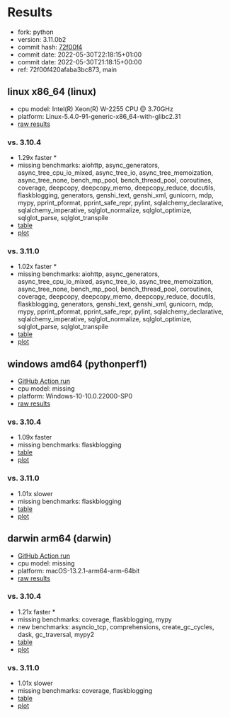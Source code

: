 # Results

- fork: python
- version: 3.11.0b2
- commit hash: [72f00f4](https://github.com/python/cpython/commit/72f00f4)
- commit date: 2022-05-30T22:18:15+01:00
- commit date: 2022-05-30T21:18:15+00:00
- ref: 72f00f420afaba3bc873, main

## linux x86_64 (linux)

- cpu model: Intel(R) Xeon(R) W-2255 CPU @ 3.70GHz
- platform: Linux-5.4.0-91-generic-x86_64-with-glibc2.31
- [raw results](bm-20220530-linux-x86_64-python-main-3.11.0b2-72f00f4.json)

### vs. 3.10.4

- 1.29x faster \*
- missing benchmarks: aiohttp, async_generators, async_tree_cpu_io_mixed, async_tree_io, async_tree_memoization, async_tree_none, bench_mp_pool, bench_thread_pool, coroutines, coverage, deepcopy, deepcopy_memo, deepcopy_reduce, docutils, flaskblogging, generators, genshi_text, genshi_xml, gunicorn, mdp, mypy, pprint_pformat, pprint_safe_repr, pylint, sqlalchemy_declarative, sqlalchemy_imperative, sqlglot_normalize, sqlglot_optimize, sqlglot_parse, sqlglot_transpile
- [table](bm-20220530-linux-x86_64-python-main-3.11.0b2-72f00f4-vs-3.10.4.md)
- [plot](bm-20220530-linux-x86_64-python-main-3.11.0b2-72f00f4-vs-3.10.4.png)

### vs. 3.11.0

- 1.02x faster \*
- missing benchmarks: aiohttp, async_generators, async_tree_cpu_io_mixed, async_tree_io, async_tree_memoization, async_tree_none, bench_mp_pool, bench_thread_pool, coroutines, coverage, deepcopy, deepcopy_memo, deepcopy_reduce, docutils, flaskblogging, generators, genshi_text, genshi_xml, gunicorn, mdp, mypy, pprint_pformat, pprint_safe_repr, pylint, sqlalchemy_declarative, sqlalchemy_imperative, sqlglot_normalize, sqlglot_optimize, sqlglot_parse, sqlglot_transpile
- [table](bm-20220530-linux-x86_64-python-main-3.11.0b2-72f00f4-vs-3.11.0.md)
- [plot](bm-20220530-linux-x86_64-python-main-3.11.0b2-72f00f4-vs-3.11.0.png)

## windows amd64 (pythonperf1)

- [GitHub Action run](https://github.com/faster-cpython/benchmarking/actions/runs/4483411222)
- cpu model: missing
- platform: Windows-10-10.0.22000-SP0
- [raw results](bm-20220530-pythonperf1-amd64-python-72f00f420afaba3bc873-3.11.0b2-72f00f4.json)

### vs. 3.10.4

- 1.09x faster
- missing benchmarks: flaskblogging
- [table](bm-20220530-pythonperf1-amd64-python-72f00f420afaba3bc873-3.11.0b2-72f00f4-vs-3.10.4.md)
- [plot](bm-20220530-pythonperf1-amd64-python-72f00f420afaba3bc873-3.11.0b2-72f00f4-vs-3.10.4.png)

### vs. 3.11.0

- 1.01x slower
- missing benchmarks: flaskblogging
- [table](bm-20220530-pythonperf1-amd64-python-72f00f420afaba3bc873-3.11.0b2-72f00f4-vs-3.11.0.md)
- [plot](bm-20220530-pythonperf1-amd64-python-72f00f420afaba3bc873-3.11.0b2-72f00f4-vs-3.11.0.png)

## darwin arm64 (darwin)

- [GitHub Action run](https://github.com/faster-cpython/benchmarking/actions/runs/4494503810)
- cpu model: missing
- platform: macOS-13.2.1-arm64-arm-64bit
- [raw results](bm-20220530-darwin-arm64-python-72f00f420afaba3bc873-3.11.0b2-72f00f4.json)

### vs. 3.10.4

- 1.21x faster \*
- missing benchmarks: coverage, flaskblogging, mypy
- new benchmarks: asyncio_tcp, comprehensions, create_gc_cycles, dask, gc_traversal, mypy2
- [table](bm-20220530-darwin-arm64-python-72f00f420afaba3bc873-3.11.0b2-72f00f4-vs-3.10.4.md)
- [plot](bm-20220530-darwin-arm64-python-72f00f420afaba3bc873-3.11.0b2-72f00f4-vs-3.10.4.png)

### vs. 3.11.0

- 1.01x slower
- missing benchmarks: coverage, flaskblogging
- [table](bm-20220530-darwin-arm64-python-72f00f420afaba3bc873-3.11.0b2-72f00f4-vs-3.11.0.md)
- [plot](bm-20220530-darwin-arm64-python-72f00f420afaba3bc873-3.11.0b2-72f00f4-vs-3.11.0.png)

